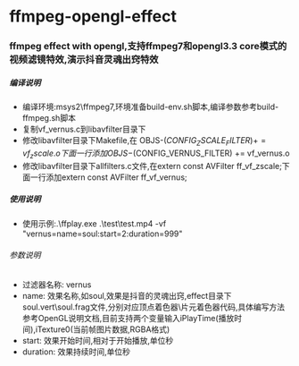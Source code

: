 # ffmpeg-opengl-effect
### ffmpeg effect with opengl,支持ffmpeg7和opengl3.3 core模式的视频滤镜特效,演示抖音灵魂出窍特效
##### 编译说明
- 编译环境:msys2\ffmpeg7,环境准备build-env.sh脚本,编译参数参考build-ffmpeg.sh脚本
- 复制vf_vernus.c到libavfilter目录下
- 修改libavfilter目录下Makefile,在  OBJS-$(CONFIG_ZSCALE_FILTER)                 += vf_zscale.o  下面一行添加 OBJS-$(CONFIG_VERNUS_FILTER)                 += vf_vernus.o
- 修改libavfilter目录下allfilters.c文件,在extern const AVFilter ff_vf_zscale;下面一行添加extern const AVFilter ff_vf_vernus;

##### 使用说明
- 使用示例:.\ffplay.exe .\test\test.mp4 -vf "vernus=name=soul:start=2:duration=999"
###### 参数说明
- 过滤器名称: vernus
- name: 效果名称,如soul,效果是抖音的灵魂出窍,effect目录下soul.vert\soul.frag文件,分别对应顶点着色器\片元着色器代码,具体编写方法参考OpenGL说明文档,目前支持两个变量输入iPlayTime(播放时间),iTexture0(当前帧图片数据,RGBA格式)
- start: 效果开始时间,相对于开始播放,单位秒
- duration: 效果持续时间,单位秒
